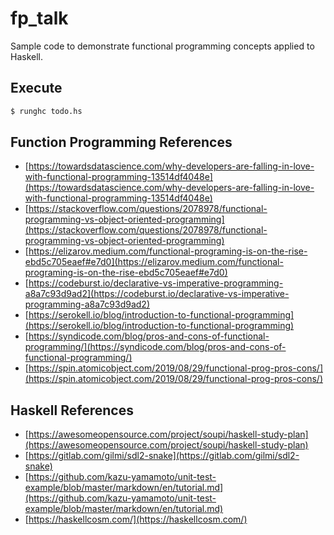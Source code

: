 # fp_talk

Sample code to demonstrate functional programming concepts applied to Haskell.

## Execute

```sh
$ runghc todo.hs
```

## Function Programming References

- [https://towardsdatascience.com/why-developers-are-falling-in-love-with-functional-programming-13514df4048e](https://towardsdatascience.com/why-developers-are-falling-in-love-with-functional-programming-13514df4048e)
- [https://stackoverflow.com/questions/2078978/functional-programming-vs-object-oriented-programming](https://stackoverflow.com/questions/2078978/functional-programming-vs-object-oriented-programming)
- [https://elizarov.medium.com/functional-programing-is-on-the-rise-ebd5c705eaef#e7d0](https://elizarov.medium.com/functional-programing-is-on-the-rise-ebd5c705eaef#e7d0)
- [https://codeburst.io/declarative-vs-imperative-programming-a8a7c93d9ad2](https://codeburst.io/declarative-vs-imperative-programming-a8a7c93d9ad2)
- [https://serokell.io/blog/introduction-to-functional-programming](https://serokell.io/blog/introduction-to-functional-programming)
- [https://syndicode.com/blog/pros-and-cons-of-functional-programming/](https://syndicode.com/blog/pros-and-cons-of-functional-programming/)
- [https://spin.atomicobject.com/2019/08/29/functional-prog-pros-cons/](https://spin.atomicobject.com/2019/08/29/functional-prog-pros-cons/)

## Haskell References

- [https://awesomeopensource.com/project/soupi/haskell-study-plan](https://awesomeopensource.com/project/soupi/haskell-study-plan)
- [https://gitlab.com/gilmi/sdl2-snake](https://gitlab.com/gilmi/sdl2-snake)
- [https://github.com/kazu-yamamoto/unit-test-example/blob/master/markdown/en/tutorial.md](https://github.com/kazu-yamamoto/unit-test-example/blob/master/markdown/en/tutorial.md)
- [https://haskellcosm.com/](https://haskellcosm.com/)
